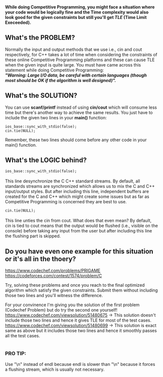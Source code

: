 <b>While doing Competitive Programming, you might face a situation where your code would be logically fine and the Time complexity would also look good for the given constraints but still you'll get <i>TLE</i> (Time Limit Execeeded).</b> 
<br>
<h2> What's the PROBLEM?</h2>

Normally the input and output methods that we use i.e., cin and cout respectively, for C++ takes a lot of time when considering the constraints of these online Competitive Programming platforms and these can cause TLE when the given input is quite large. You must have came across this statement while doing Competitive Programming: <br>
<b><i>"Warning: Large I/O data, be careful with certain languages (though most should be OK if the algorithm is well designed)".</b></i>
<br>
<h2> What's the SOLUTION?</h2>

You can use <b>scanf/printf</b> instead of using <b>cin/cout</b> which will consume less time but there's another way to achieve the same results. You just have to include the given two lines in your <b>main()</b> function:

```
ios_base::sync_with_stdio(false);  
cin.tie(NULL);
```
</h3>
Remember, these two lines should come before any other code in your main() function.
<br>
<h2> What's the LOGIC behind?</h2>

 `ios_base::sync_with_stdio(false);`  <br><br>
This line desynchronize the C C++ standard streams. By default, all standards streams are synchronized which allows us to mix the C and C++ input/output styles. But after including this line, independent buffers are created for the C and C++ which might create some issues but as far as Competitive Programming is concerned they are best to use.

`cin.tie(NULL);` <br><br>
This line unties the cin from cout. What does that even mean? By default, cin is tied to cout means that the output would be flushed (i.e., visible on the console) before taking any input from the user but after including this line the flushing part is skipped.
<br>
<h2> Do you have even one example for this situation or it's all in the thoery?</h2>

https://www.codechef.com/problems/PRIGAME
<br>
https://codeforces.com/contest/1574/problem/C

Try, solving these problems and once you reach to the final optimized algorithm which satisfy the given constraints. Submit them without including those two lines and you'll witness the difference.

For your convinence I'm giving you the solution of the first problem (Codechef Problem) but do try the second one yourself!
https://www.codechef.com/viewsolution/51480675 -> This solution doesn't include those two lines and hence it gives TLE for most of the test cases. <br>
https://www.codechef.com/viewsolution/51480699 -> This solution is exact same as above but it includes those two lines and hence it smoothly passes all the test cases.
<br><br>
<h3>PRO TIP:</h3> Use "\n" instead of endl because endl is slower than "\n" because it forces a flushing stream, which is usually not necessary.





